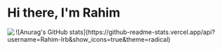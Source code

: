 # Hi there, I'm Rahim

<img align="left" src="https://github-readme-stats.vercel.app/api/top-langs/?username=anuraghazra&layout=compact)](https://github.com/anuraghazra/github-readme-stats"/>
![Anurag's GitHub stats](https://github-readme-stats.vercel.app/api?username=Rahim-lrb&show_icons=true&theme=radical)
